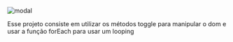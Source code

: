 ![modal](https://user-images.githubusercontent.com/91035340/188381770-b945fe6f-1995-435d-961d-b4db22834076.png)
<p>Esse projeto consiste em utilizar os métodos toggle para manipular o dom e usar a função forEach para usar 
um looping</p>
